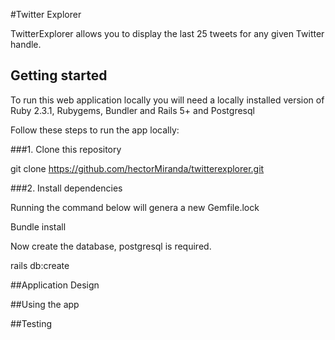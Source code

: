 #Twitter Explorer

TwitterExplorer allows you to display the last 25 tweets for any given Twitter handle.


## Getting started

To run this web application locally you will need a locally installed version of Ruby 2.3.1, Rubygems, Bundler and Rails 5+ and Postgresql

Follow these steps to run the app locally:

###1. Clone this repository

git clone https://github.com/hectorMiranda/twitterexplorer.git


###2. Install dependencies

Running the command below will genera a new Gemfile.lock

Bundle install

Now create the database, postgresql is required.

rails db:create

##Application Design

##Using the app

##Testing
